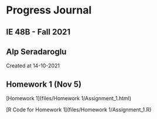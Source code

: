 # Progress Journal

## IE 48B - Fall 2021

## Alp Seradaroglu

Created at 14-10-2021

## Homework 1 (Nov 5)
[Homework 1](files/Homework 1/Assignment_1.html)

[R Code for Homework 1](files/Homework 1/Assignment_1.R)